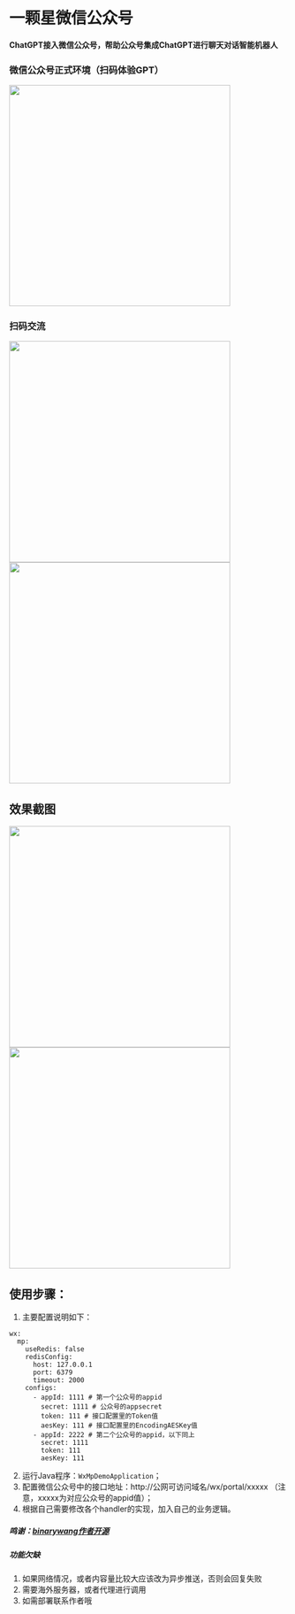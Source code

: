 

# 一颗星微信公众号

#### ChatGPT接入微信公众号，帮助公众号集成ChatGPT进行聊天对话智能机器人

### 微信公众号正式环境（扫码体验GPT）
<img src="./img/公众号.jpg" width="400px" height="400px">


### 扫码交流
<img src="./img/qq群.png" width="400px" height="400px">
<img src="./img/微信个人.png" width="400px" height="400px">

## 效果截图
<img src="./img/WechatIMG58.jpeg" width="400px">
<img src="./img/template.jpeg" width="400px">

## 使用步骤：
1. 主要配置说明如下：
```
wx:
  mp:
    useRedis: false
    redisConfig:
      host: 127.0.0.1
      port: 6379
      timeout: 2000
    configs:
      - appId: 1111 # 第一个公众号的appid
        secret: 1111 # 公众号的appsecret
        token: 111 # 接口配置里的Token值
        aesKey: 111 # 接口配置里的EncodingAESKey值
      - appId: 2222 # 第二个公众号的appid，以下同上
        secret: 1111
        token: 111
        aesKey: 111

```
2. 运行Java程序：`WxMpDemoApplication`；
4. 配置微信公众号中的接口地址：http://公网可访问域名/wx/portal/xxxxx （注意，xxxxx为对应公众号的appid值）；
5. 根据自己需要修改各个handler的实现，加入自己的业务逻辑。

##### 鸣谢：[binarywang作者开源](https://gitee.com/binary/weixin-java-mp-demo-springboot/tree/master)

##### 功能欠缺
1. 如果网络情况，或者内容量比较大应该改为异步推送，否则会回复失败
2. 需要海外服务器，或者代理进行调用
3. 如需部署联系作者哦



